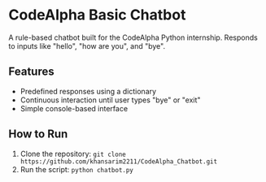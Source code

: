 # CodeAlpha Basic Chatbot
A rule-based chatbot built for the CodeAlpha Python internship. Responds to inputs like "hello", "how are you", and "bye".

## Features
- Predefined responses using a dictionary
- Continuous interaction until user types "bye" or "exit"
- Simple console-based interface

## How to Run
1. Clone the repository: `git clone https://github.com/khansarim2211/CodeAlpha_Chatbot.git`
2. Run the script: `python chatbot.py`

